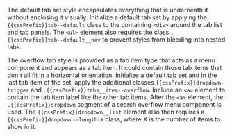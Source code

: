 The default tab set style encapsulates everything that is underneath it without enclosing it visually. Initialize a default tab set by applying the `.{{cssPrefix}}tab--default` class to the containing `<div>` around the tab list and tab panels. The `<ul>` element also requires the class `.{{cssPrefix}}tab--default__nav` to prevent styles from bleeding into nested tabs.

The overflow tab style is provided as a tab item type that acts as a menu component and appears as a tab item. It could contain those tab items that don't all fit in a horizontal orientation. Initialize a default tab set and in the last tab item of the set, apply the additional classes `{{cssPrefix}}dropdown-trigger` and `.{{cssPrefix}}tabs__item--overflow`. Include an `<a>` element to contain the tab item label like the other tab items. After the `<a>` element, the `.{{cssPrefix}}dropdown` segment of a search overflow menu component is used. The `{{cssPrefix}}dropdown__list` element also then requires a `{{cssPrefix}}dropdown--length-X` class, where X is the number of items to show in it.
